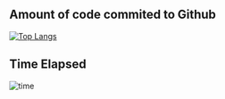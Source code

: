 ## Amount of code commited to Github

[![Top Langs](https://github-readme-stats.vercel.app/api/top-langs/?username=Ombrelin&layout=compact&langs_count=20)](https://github.com/anuraghazra/github-readme-stats)

## Time Elapsed

![time](https://wakapi-stats.thomaslacaze.fr/languages?url=https://stats.arsenelapostolet.fr/api/v1/users/Ombrelin/stats/any)
